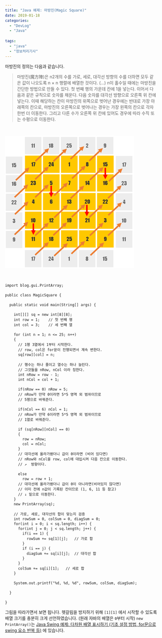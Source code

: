 ```yaml
---
title: "Java 예제: 마방진(Magic Square)"
date: 2019-01-18
categories: 
  - "DevLog"
  - "Java"

tags: 
  - "java"
  - "정보처리기사"
---
```


마방진의 정의는 다음과 같습니다.

> 마방진(魔方陣)은 n2개의 수를 가로, 세로, 대각선 방향의 수를 더하면 모두 같은 값이 나오도록 n × n 행렬에 배열한 것이다. (...) n이 홀수일 때에는 마방진을 간단한 방법으로 만들 수 있다. 첫 번째 행의 가운데 칸에 1을 넣는다. 이어서 다음과 같은 규칙으로 숫자를 채운다. 다음 숫자를 대각선 방향으로 오른쪽 위 칸에 넣는다. 이때 해당하는 칸이 마방진의 위쪽으로 벗어난 경우에는 반대로 가장 아래쪽의 칸으로, 마방진의 오른쪽으로 벗어나는 경우는 가장 왼쪽의 칸으로 각자 한번 더 이동한다. 그리고 다른 수가 오른쪽 위 칸에 있어도 경우에 따라 수직 또는 수평으로 이동한다.

 

![](./assets/img/wp-content/uploads/2019/01/마방진.png)

 

```
import blog.gui.PrintArray;

public class MagicSquare {

  public static void main(String[] args) {

    int[][] sq = new int[8][8];
    int row = 1;	// 첫 번째 행
    int col = 3;	// 세 번째 열

    for (int n = 1; n <= 25; n++)
    {
      // 1행 3열에서 1부터 시작한다.
      // row, col은 for문이 진행되면서 계속 변한다.
      sq[row][col] = n;
      
      // 행수는 하나 줄이고 열수는 하나 늘린다.
      // 그것들을 nRow, nCol 이라 칭한다.
      int nRow = row - 1;
      int nCol = col + 1;

      if(nRow == 0)	nRow = 5;
      // nRow가 만약 0이라면 5*5 영역 외 범위이므로
      // 5행으로 바꿔준다.

      if(nCol == 6)	nCol = 1;
      // nRow가 만약 6이라면 5*5 영역 외 범위이므로
      // 1열로 바꿔준다.

      if (sq[nRow][nCol] == 0)
      {
        row = nRow;
        col = nCol;
      }
      // 대각선에 올라가봤더니 값이 0이라면 (비어 있다면)
      // nRow와 nCol을 row, col에 대입시켜 다음 칸으로 이동한다.
      // ↗  방향이다.
      
      else 
        row = row + 1;
      // 대각선에 올라가봤더니 값이 0이 아니라면(비어있지 않다면)
      // 이미 전에 n값이 기록된 칸이므로 (1, 6, 11 등 참고)
      // ↓ 밑으로 이동한다.
    }
    new PrintArray(sq);
    
    // 가로, 세로, 대각선의 합이 맞는지 검증
    int rowSum = 0, colSum = 0, diagSum = 0;
    for(int i = 0; i < sq.length; i++) {
      for(int j = 0; j < sq.length; j++) {
        if(i == 1) {
          rowSum += sq[1][j];	// 가로 합
        } 
        if (i == j) {
          diagSum += sq[i][j];	// 대각선 합
        }
      }
      colSum += sq[i][1];	// 세로 합
    }
    
    System.out.printf("%d, %d, %d", rowSum, colSum, diagSum);
    
  }

}
```

그림을 따라가면서 보면 됩니다. 헷갈림을 방지하기 위해 `[1][1]` 에서 시작할 수 있도록 배열 크기를 충분히 크게 선언하였습니다. (원래 자바의 배열은 `0`부터 시작) `new PrintArray()`는 [Java Swing 예제: 다차원 배열 표시하기 (기초 설정 방법, for문으로 swing 요소 반복 등)](http://yoonbumtae.com/?p=588) 에 있습니다.
